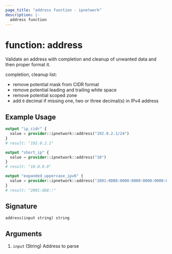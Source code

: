 ```yaml
---
page_title: "address function - ipnetwork"
description: |-
  address function
---
```


# function: address

Validate an address with completion and cleanup of unwanted data and then proper format it.

completion, cleanup list:

- remove potential mask from CIDR format
- remove potential leading and trailing white space
- remove potential scoped zone
- add `0` decimal if missing one, two or three decimal(s) in IPv4 address

## Example Usage

```terraform
output "ip_cidr" {
  value = provider::ipnetwork::address("192.0.2.1/24")
}
# result: "192.0.2.1"

output "short_ip" {
  value = provider::ipnetwork::address("10")
}
# result: "10.0.0.0"

output "expanded_uppercase_ipv6" {
  value = provider::ipnetwork::address("2001:0DB8:0000:0000:0000:0000:0000:0000")
}
# result: "2001:db8::"
```

## Signature

```text
address(input string) string
```

## Arguments

1. `input` (String) Address to parse
